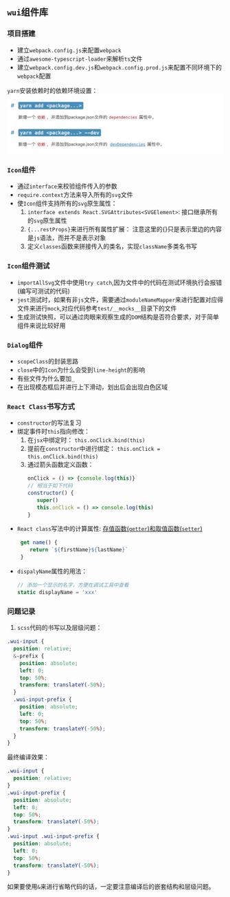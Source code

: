 ## `wui`组件库
### 项目搭建
* 建立`webpack.config.js`来配置`webpack`
* 通过`awesome-typescript-loader`来解析`ts`文件
* 建立`webpack.config.dev.js`和`webpack.config.prod.js`来配置不同环境下的`webpack`配置

`yarn`安装依赖时的依赖环境设置： 
![yarn-add](./screenshots/yarn-add.png)

### `Icon`组件
* 通过`interface`来校验组件传入的参数
* `require.context`方法来导入所有的`svg`文件
* 使`Icon`组件支持所有的`svg`原生属性：  
  1. `interface extends React.SVGAttributes<SVGElement>`: 接口继承所有的`svg`原生属性
  2. `{...restProps}`来进行所有属性扩展： 注意这里的{}只是表示里边的内容是`js`语法，而并不是表示对象
  3. 定义`classes`函数来拼接传入的类名，实现`className`多类名书写
### `Icon`组件测试
* `importAllSvg`文件中使用`try catch`,因为文件中的代码在测试环境执行会报错(编写可测试的代码)
* `jest`测试时，如果有非`js`文件，需要通过`moduleNameMapper`来进行配置对应得文件来进行`mock`,对应代码参考`test/__mocks__`目录下的文件
* 生成测试快照，可以通过肉眼来观察生成的`DOM`结构是否符合要求，对于简单组件来说比较好用

### `Dialog`组件
* `scopeClass`的封装思路
* `close`中的`Icon`为什么会受到`line-height`的影响
* 有些文件为什么要加`_`
* 在出现模态框后并进行上下滑动，划出后会出现白色区域

### `React Class`书写方式
* `constructor`的写法复习
* 绑定事件时`this`指向修改：  
  1. 在`jsx`中绑定时： `this.onClick.bind(this)`
  2. 提前在`constructor`中进行绑定： `this.onClick = this.onClick.bind(this)`
  3. 通过箭头函数定义函数：  
      ```js
      onClick = () => {console.log(this)}
      // 相当于如下代码
      constructor() {
         super()
         this.onClick = () => console.log(this)
      }
      ```
* `React class`写法中的计算属性: [存值函数(`getter`)和取值函数(`setter`)](https://es6.ruanyifeng.com/#docs/class#%E5%8F%96%E5%80%BC%E5%87%BD%E6%95%B0%EF%BC%88getter%EF%BC%89%E5%92%8C%E5%AD%98%E5%80%BC%E5%87%BD%E6%95%B0%EF%BC%88setter%EF%BC%89)
  ```js
   get name() {
      return `${firstName}${lastName}`
   }
  ```
* `dispalyName`属性的用法：  
  ```js
  // 添加一个显示的名字，方便在调试工具中查看
  static displayName = 'xxx'
  ```

### 问题记录
1. `scss`代码的书写以及层级问题：  
```scss
.wui-input {
  position: relative;
  &-prefix {
    position: absolute;
    left: 0;
    top: 50%;
    transform: translateY(-50%);
  }
  .wui-input-prefix {
    position: absolute;
    left: 0;
    top: 50%;
    transform: translateY(-50%);
  }
}
```
最终编译效果：  
```css
.wui-input {
  position: relative;
}
.wui-input-prefix {
  position: absolute;
  left: 0;
  top: 50%;
  transform: translateY(-50%);
}
.wui-input .wui-input-prefix {
  position: absolute;
  left: 0;
  top: 50%;
  transform: translateY(-50%);
}
```
如果要使用`&`来进行省略代码的话，一定要注意编译后的嵌套结构和层级问题。
